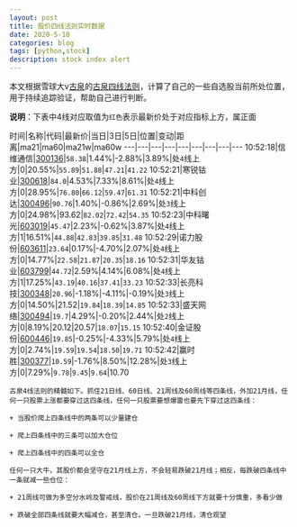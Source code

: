```yaml
---
layout: post
title: 股价四线法则实时数据
date: 2020-5-10
categories: blog
tags: [python,stock]
description: stock index alert
---
```



本文根据雪球大v[古泉](https://xueqiu.com/u/7148646888)的[古泉四线法则](https://xueqiu.com/7148646888/130498192)，计算了自己的一些自选股当前所处位置，用于持续追踪验证，帮助自己进行判断。

**说明**：下表中4线对应取值为`红色`表示最新价处于对应指标上方，属正面

时间|名称|代码|最新价|当日|3日|5日|位置|变动|距离|ma21|ma60|ma21w|ma60w
---|---|---|---|---|---|---|---|---
10:52:18|信维通信|[300136](https://xueqiu.com/S/SZ300136)|`58.38`|1.44%|-2.88%|3.89%|处`4`线上方|0|20.55%|`55.89`|`51.88`|`47.21`|`41.22`
10:52:21|寒锐钴业|[300618](https://xueqiu.com/S/SZ300618)|`84.0`|4.53%|7.33%|8.61%|处`4`线上方|0|28.95%|`76.80`|`66.12`|`59.47`|`61.31`
10:52:21|中科创达|[300496](https://xueqiu.com/S/SZ300496)|`90.76`|1.40%|-0.86%|2.69%|处`3`线上方|0|24.98%|93.62|`82.02`|`72.42`|`54.35`
10:52:23|中科曙光|[603019](https://xueqiu.com/S/SH603019)|`45.47`|2.23%|-0.62%|3.87%|处`4`线上方|1|16.51%|`44.88`|`42.83`|`39.85`|`31.48`
10:52:29|诺力股份|[603611](https://xueqiu.com/S/SH603611)|`23.64`|0.17%|-4.70%|2.07%|处`4`线上方|0|14.77%|`22.58`|`21.87`|`20.35`|`18.16`
10:52:31|华友钴业|[603799](https://xueqiu.com/S/SH603799)|`44.72`|2.59%|4.14%|6.08%|处`4`线上方|1|17.25%|`43.19`|`40.16`|`37.41`|`33.23`
10:52:33|长亮科技|[300348](https://xueqiu.com/S/SZ300348)|`20.96`|-1.18%|-4.11%|-0.19%|处`3`线上方|0|14.50%|21.52|`19.84`|`18.39`|`14.85`
10:52:33|盛天网络|[300494](https://xueqiu.com/S/SZ300494)|`19.7`|4.29%|-0.20%|2.44%|处`2`线上方|0|8.19%|20.12|20.57|`18.07`|`15.15`
10:52:40|金证股份|[600446](https://xueqiu.com/S/SH600446)|`19.85`|-0.25%|-4.33%|5.79%|处`4`线上方|0|2.74%|`19.59`|`19.54`|`18.50`|`19.71`
10:52:42|赢时胜|[300377](https://xueqiu.com/S/SZ300377)|`10.59`|-1.76%|8.50%|12.28%|处`3`线上方|0|7.29%|`9.78`|`9.45`|`9.64`|10.70

```
古泉4线法则的精髓如下。抓住21日线、60日线、21周线及60周线等四条线，外加21月线，任何一只股票上涨都要穿过这四条线，任何一只股票要想爆雷也要先下穿过这四条线：

+ 当股价爬上四条线中的两条可以少量建仓

+ 爬上四条线中的三条可以加大仓位

+ 爬上四条线中的四条可以全仓

任何一只大牛，其股价都会坚守在21月线上方，不会轻易跌破21月线；相反，每跌破四条线中一条就减一些仓位：

+ 21周线可做为多空分水岭及警戒线，股价在21周线及60周线下方就要十分慎重，多看少做

+ 跌破全部四条线就要大幅减仓，甚至清仓，一旦跌破21月线，清仓观望
```